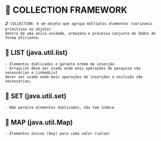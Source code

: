 # 📁 COLLECTION FRAMEWORK

    🔓 COLLECTION: é um objeto que agrupa múltiplos elementos (variáveis primitivas ou objeto)
    dentro de uma única unidade, armazena e processa conjunto de dados de forma eficiente.

## 📌 LIST (java.util.list) 

    - Elementos dublicados e garante ordem de inserção
    - ArrayList deve ser usado onde mais operações de pesquisa são necessárias e LinkedList
    dever ser usado onde mais operações de inserções e exclusão são necessárias;

## 📌 SET (java.util.set)

    - Não permite elementos dublicados, não tem índece

## 📌 MAP (java.util.Map)

    - Elementos únicos (key) para cada valor (value)
